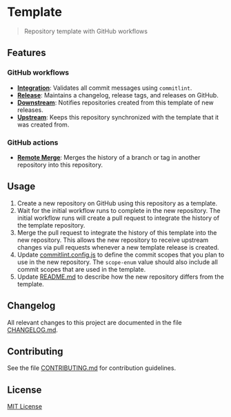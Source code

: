 # Template
> Repository template with GitHub workflows

## Features

### GitHub workflows

- [**Integration**](.github/workflows/integration.yml): Validates all commit
  messages using `commitlint`.
- [**Release**](.github/workflows/release.yml): Maintains a changelog, release
  tags, and releases on GitHub.
- [**Downstream**](.github/workflows/downstream.yml): Notifies repositories
  created from this template of new releases.
- [**Upstream**](.github/workflows/upstream.yml): Keeps this repository
  synchronized with the template that it was created from.

### GitHub actions

- [**Remote Merge**](.github/actions/remote-merge): Merges the history of a
  branch or tag in another repository into this repository.

## Usage

1. Create a new repository on GitHub using this repository as a template.
2. Wait for the initial workflow runs to complete in the new repository. The
   initial workflow runs will create a pull request to integrate the history
   of the template repository.
3. Merge the pull request to integrate the history of this template into the
   new repository. This allows the new repository to receive upstream changes
   via pull requests whenever a new template release is created.
4. Update [commitlint.config.js](commitlint.config.js) to define the commit
   scopes that you plan to use in the new repository. The `scope-enum` value
   should also include all commit scopes that are used in the template.
5. Update [README.md](README.md) to describe how the new repository differs
   from the template.

## Changelog

All relevant changes to this project are documented in the file
[CHANGELOG.md](CHANGELOG.md).

## Contributing

See the file [CONTRIBUTING.md](CONTRIBUTING.md) for contribution guidelines.

## License

[MIT License](LICENSE)
